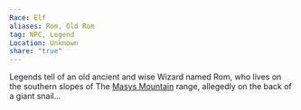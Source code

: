 ```yaml
---
Race: Elf
aliases: Rom, Old Rom
tag: NPC, Legend
Location: Unknown
share: "true"
---
```


Legends tell of an old ancient and wise Wizard named Rom, who lives on the southern slopes of The [Masys Mountain](../../Maps%20&%20Geography/Landmarks/Mountains/The%20Masys%20Mountains.md) range, allegedly on the back of a giant snail...